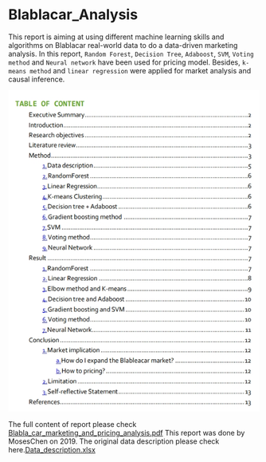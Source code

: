 # Blablacar_Analysis
This report is aiming at using different machine learning skills and algorithms on Blablacar real-world data to do a data-driven marketing analysis.
In this report, `Random Forest`, `Decision Tree`, `Adaboost`, `SVM`, `Voting method` and `Neural network` have been used for pricing model.
Besides, `k-means method` and `linear regression` were applied for market analysis and causal inference.

![image](Blablacar_image.jpg)

The full content of report please check [Blabla_car_marketing_and_pricing_analysis.pdf](https://github.com/YH-Chen1225/Blablacar_Analysis/files/9974531/Blabla_car_marketing_and_pricing_analysis.pdf)
This report was done by MosesChen on 2019.
The original data description please check here.[Data_description.xlsx](https://github.com/YH-Chen1225/Blablacar_Analysis/files/9974557/Data_description.xlsx)
